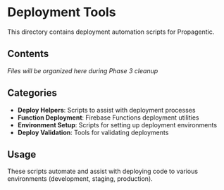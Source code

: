 # Deployment Tools

This directory contains deployment automation scripts for Propagentic.

## Contents

*Files will be organized here during Phase 3 cleanup*

## Categories

- **Deploy Helpers**: Scripts to assist with deployment processes
- **Function Deployment**: Firebase Functions deployment utilities
- **Environment Setup**: Scripts for setting up deployment environments
- **Deploy Validation**: Tools for validating deployments

## Usage

These scripts automate and assist with deploying code to various environments (development, staging, production). 